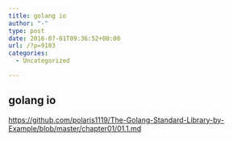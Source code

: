 ```yaml
---
title: golang io
author: "-"
type: post
date: 2016-07-01T09:36:52+00:00
url: /?p=9103
categories:
  - Uncategorized

---
```

## golang io
https://github.com/polaris1119/The-Golang-Standard-Library-by-Example/blob/master/chapter01/01.1.md